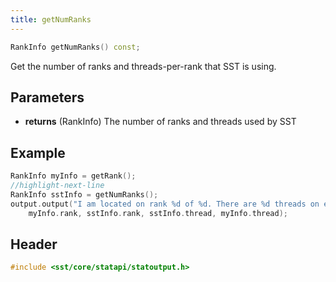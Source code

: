 ```yaml
---
title: getNumRanks
---
```


```cpp
RankInfo getNumRanks() const;
```

Get the number of ranks and threads-per-rank that SST is using.


## Parameters
* **returns** (RankInfo) The number of ranks and threads used by SST


## Example

<!--- SOURCE_CODE: None --->
```cpp
RankInfo myInfo = getRank();
//highlight-next-line
RankInfo sstInfo = getNumRanks();
output.output("I am located on rank %d of %d. There are %d threads on each rank and I am on thread %d\n",
    myInfo.rank, sstInfo.rank, sstInfo.thread, myInfo.thread);
```

## Header
```cpp
#include <sst/core/statapi/statoutput.h>
```
